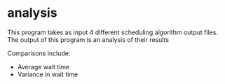 # analysis

This program takes as input 4 different scheduling algorithm output files.
The output of this program is an analysis of their results

Comparisons include: 

* Average wait time
* Variance in wait time